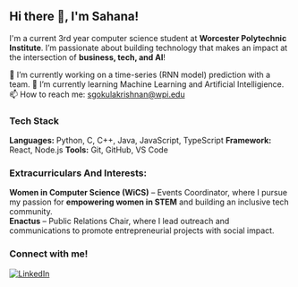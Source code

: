 ## Hi there 👋, I'm Sahana!

<!--
**Sahana-Official/Sahana-Official** is a ✨ _special_ ✨ repository because its `README.md` (this file) appears on your GitHub profile.

Here are some ideas to get you started:

- 🔭 I’m currently working on ...
- 🌱 I’m currently learning ...
- 👯 I’m looking to collaborate on ...
- 🤔 I’m looking for help with ...
- 💬 Ask me about ...
- 📫 How to reach me: ...
- 😄 Pronouns: ...
- ⚡ Fun fact: ...
-->

I'm a current 3rd year computer science student at **Worcester Polytechnic Institute**. I’m passionate about building technology that makes an impact at the intersection of **business, tech, and AI**! 

🔭 I’m currently working on a time-series (RNN model) prediction with a team. 
🌱 I’m currently learning Machine Learning and Artificial Intelligience. 
📫 How to reach me: sgokulakrishnan@wpi.edu

### Tech Stack
**Languages:** Python, C, C++, Java, JavaScript, TypeScript
**Framework:** React, Node.js
**Tools:** Git, GitHub, VS Code

### Extracurriculars And Interests: 

**Women in Computer Science (WiCS)** – Events Coordinator, where I pursue my passion for **empowering women in STEM** and building an inclusive tech community.  
**Enactus** – Public Relations Chair, where I lead outreach and communications to promote entrepreneurial projects with social impact. 

### Connect with me!
[![LinkedIn](https://img.shields.io/badge/LinkedIn-blue?style=flat&logo=linkedin)]([https://www.linkedin.com/in/YOUR-LINK](https://www.linkedin.com/in/sahanagokul/))


